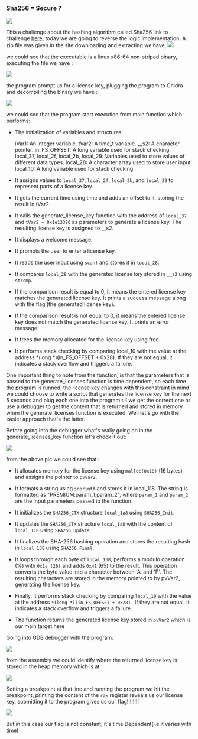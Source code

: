 ### Sha256 = Secure ?

![](https://Cyberguru1.github.io/posts/crackme/images/sha256_header.png)

This a challenge about the hashing algorithm called Sha256 link to challenge [here](https://crackmes.one/crackme/6420a9cd33c5d447bc761ddc), today we are going to reverse the logic implementation.
A zip file was given in the site downloading and extracting we have:
![](https://Cyberguru1.github.io/posts/crackme/images/sha256.png)

we could see that the executable is a linux x86-64 non-striped binary, executing the file we have :

![](https://Cyberguru1.github.io/posts/crackme/images/sha256_run.png)

the program prompt us for a license key, plugging the program to Ghidra and decompiling the binary we have :

![](https://Cyberguru1.github.io/posts/crackme/images/sha256_ghidra.png)

we could see that the program start execution from main function which performs:

- The initialization of variables and structures:

    iVar1: An integer variable.
    tVar2: A time_t variable.
    __s2: A character pointer.
    in_FS_OFFSET: A long variable used for stack checking.
    local_37, local_2f, local_2b, local_29: Variables used to store values of different data types.
    local_28: A character array used to store user input.
    local_10: A long variable used for stack checking.

- It assigns values to `local_37`, `local_2f`, `local_2b`, and `local_29` to represent parts of a license key.

- It gets the current time using time and adds an offset to it, storing the result in tVar2.

- It calls the generate_license_key function with the address of `local_37` and `tVar2 + 0x1e13380` as parameters to generate a license key. The resulting license key is assigned to __s2.

- It displays a welcome message.

- It prompts the user to enter a license key.

- It reads the user input using `scanf` and stores it in `local_28`.

- It compares `local_28` with the generated license key stored in `__s2` using `strcmp`.

- If the comparison result is equal to 0, it means the entered license key matches the generated license key. It prints a success message along with the flag (the generated license key).

- If the comparison result is not equal to 0, it means the entered license key does not match the generated license key. It prints an error message.

- It frees the memory allocated for the license key using free.

- It performs stack checking by comparing local_10 with the value at the address *(long *)(in_FS_OFFSET + 0x28). If they are not equal, it indicates a stack overflow and triggers a failure.

One important thing to note from the function, is that the parameters that is passed to the generate_licenses function is time dependent, so each time the program is runned, the license key changes
with this constraint in mind we could choose to write a script that generates the license key for the next 5 seconds and plug each one into the program till we get the correct one or use a debugger to get the content that is returned and stored in memory when the generate_licenses function is executed. Well let's go with the easier approach that's the latter.

Before going into the debugger what's really going on in the generate_licenses_key function let's check it out:

![](https://Cyberguru1.github.io/posts/crackme/images/sha256_ghidra1.png)

from the above pic we could see that :

- It allocates memory for the license key using `malloc(0x10)` (16 bytes) and assigns the pointer to `pvVar2`.

- It formats a string using `snprintf` and stores it in local_118. The string is formatted as "PREMIUM:param_1:param_2", where `param_1` and `param_2` are the input parameters passed to the function.

- It initializes the `SHA256_CTX` structure `local_1a8` using `SHA256_Init`.

- It updates the `SHA256_CTX` structure `local_1a8` with the content of `local_118` using `SHA256_Update`.

- It finalizes the SHA-256 hashing operation and stores the resulting hash in `local_138` using `SHA256_Final`.

- It loops through each byte of `local_138`, performs a modulo operation (%) with `0x1a (26)` and adds `0x41` (65) to the result. This operation converts the byte value into a character between 'A' and 'P'. The resulting characters are stored in the memory pointed to by pvVar2, generating the license key.

- Finally, it performs stack checking by comparing `local_10` with the value at the address `*(long *)(in_FS_OFFSET + 0x28).` If they are not equal, it indicates a stack overflow and triggers a failure.

- The function returns the generated license key stored in `pvVar2` which is our main target here

Going into GDB debugger with the program:

![](https://Cyberguru1.github.io/posts/crackme/images/sha256_gdb.png)

from the assembly we could identify where the returned license key is stored in the heap memory which is at:

![](https://Cyberguru1.github.io/posts/crackme/images/sha256_gdb1.png)

Setting a breakpoint at that line and running the program we hit the breakpoint, printing the content of the `rax` register reveals us our license key, submitting it to the program gives us our flag!!!!!!!!

![](https://Cyberguru1.github.io/posts/crackme/images/sha256_gdb2.png)


But in this case our flag is not constant, it's time Dependent(i.e it varies with time)